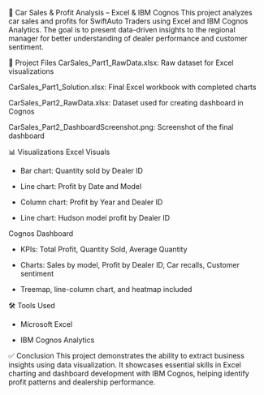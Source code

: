 🚗 Car Sales & Profit Analysis – Excel & IBM Cognos
This project analyzes car sales and profits for SwiftAuto Traders using Excel and IBM Cognos Analytics. The goal is to present data-driven insights to the regional manager for better understanding of dealer performance and customer sentiment.

📁 Project Files
CarSales_Part1_RawData.xlsx: Raw dataset for Excel visualizations

CarSales_Part1_Solution.xlsx: Final Excel workbook with completed charts

CarSales_Part2_RawData.xlsx: Dataset used for creating dashboard in Cognos

CarSales_Part2_DashboardScreenshot.png: Screenshot of the final dashboard

📊 Visualizations
Excel Visuals
* Bar chart: Quantity sold by Dealer ID

* Line chart: Profit by Date and Model

* Column chart: Profit by Year and Dealer ID

* Line chart: Hudson model profit by Dealer ID

Cognos Dashboard
* KPIs: Total Profit, Quantity Sold, Average Quantity

* Charts: Sales by model, Profit by Dealer ID, Car recalls, Customer sentiment

* Treemap, line-column chart, and heatmap included

🛠️ Tools Used
* Microsoft Excel

* IBM Cognos Analytics

✅ Conclusion
This project demonstrates the ability to extract business insights using data visualization. It showcases essential skills in Excel charting and dashboard development with IBM Cognos, helping identify profit patterns and dealership performance.

